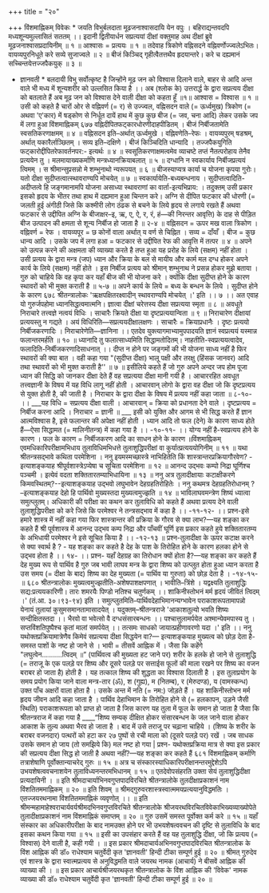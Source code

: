 +++
title = "२०"

+++
विंशमाह्निकम् 
विवेकः * 
जयति विभुर्बलदाता मूढजनाश्वासदायि येन वपुः । 
बहिराद्यन्तवदपि मध्यशून्यमुल्लासितं सततम् ।। इदानी द्वितीयार्धन सप्रत्ययां दीक्षां वक्तुमाह 
अथ दीक्षां ब्रुवे मूढजनाश्वासप्रदायिनीम् ॥ १ ॥ आश्वासः = प्रत्ययः ॥ १ ॥ तदेवाह 
त्रिकोणे वह्निसदने वह्निवर्णोज्ज्वलेऽभितः। 
वायव्यपुरनिधूते करे सव्ये सुजाज्वले ॥ २ ॥ बीजं किञ्चिद् गृहीत्वैतत्तथैव हृदयान्तरे। करे च दह्यमानं सच्चिन्तयेत्तज्जपैकयुक् ॥ ३ ॥ 
* ज्ञानवती * बलदायी विभु सर्वोत्कृष्ट है जिन्होंने मूढ जन को विश्वास दिलाने वाले, बाहर से आदि अन्त वाले भी मध्य में शून्यशरीर को उल्लसित किया है ।। 
अब (श्लोक के) उत्तरार्द्ध के द्वारा सप्रत्यय दीक्षा को बतलाते हैं अब मूढ जन को विश्वास देने वाली दीक्षा को कहता हूँ ॥१॥ आश्वास = विश्वास ॥ १ ॥ उसी को कहते है 
चारों ओर से वह्निवर्ण (= र) से उज्ज्वल, वह्निसदन वाले (= ऊर्ध्वमुख) त्रिकोण (= अथवा 'ए'कार) में षड्कोण से निर्धूत दायें हाथ में कुछ कुछ बीज (= जव, चना आदि) लेकर उसके जप में लगा हुआ 
विंशमाह्निकम् 
६७७ 
वह्निदीपितफट्कारधोरणीदाहपीडितम् । 
बीजं निर्बीजतामेति स्वसतिकरणाक्षमम् ॥ ४ ॥ वह्निसदन इति–अर्थात् ऊर्ध्वमुखे । वह्निवणेति–रेफः । वायव्यपुरम् षडश्रम्, अर्थात् यकारैर्लाञ्छितम् । सव्य इति–दक्षिणे । बीजं किञ्चिदिति धान्यादि । तज्जपैकयुगिति फट्कारोद्दीपितरेफावर्तनपर:- इत्यर्थः ॥ ४ ॥ 
स्वसूतिकरणाक्षमत्वमेव व्याचष्टे 
तप्तं नैतत्परोहाय तेनैव प्रत्ययेन तु । मलमायाख्यकर्माणि मन्त्रध्यानक्रियाबलात् ॥ ५ ॥ दग्धानि न स्वकार्याय निर्बीजप्रत्ययं त्विमम् । स श्रीमान्सुप्रसन्नो मे शम्भुनाथो न्यरूपयत् ॥ ६ ॥ बीजस्याप्यत्र कार्या च योजना कृपया गुरोः। 
यतो दीक्षा सुदीप्तत्वात्स्थावराण्यपि मोचयेत् ॥ ७ ॥ स्वकार्यायेति-बध्यबन्धनाय । सुदीप्तत्वादिति-अदीप्तत्वे हि जङ्गमानामपि योजना असाध्या स्थावराणां का वार्ता-इत्यभिप्राय: । तदुक्तम् उसी प्रकार इसको हृदय के भीतर तथा हाथ में दह्यमान हुआ चिन्तन करे। अग्नि से दीपित फटकार की धोरणी (= जलती हुई अंगीठी जिसे कि कश्मीरी लोग ठंढक से बचने के लिये हृदय से लगाये रखते हैं अथवा फटकार से उद्दीपित अग्नि के बीजाक्षर–इ, ऋ, ए, ऐ, र, रं, हं—की निरन्तर आवृत्ति) के दाह से पीड़ित बीज उत्पादन की क्षमता से 
शून्य निर्बीज हो जाता है ॥ २-४ ॥ 
वह्निसदन = ऊपर मख वाला त्रिकोण । वह्निवर्ण = रेफ । वायव्यपूर = छ कोनों वाला अर्थात् य वर्ण से चिह्नित । सव्य = दाँयाँ । बीज = कुछ धान्य आदि । उसके जप में लगा हआ = फटकार से उद्दीपित रेफ की आवृत्ति में तत्पर ॥ ४ ॥ 
अपने को उत्पन्न करने की अक्षमता की व्याख्या करते है 
तप्त हुआ यह प्ररोह के लिये (सक्षम) नहीं होता । उसी प्रत्यय के द्वारा मन्त्र (जप) ध्यान और क्रिया के बल से मायीय और कार्म मल दग्ध होकर अपने कार्य के लिये (सक्षम) नहीं होते । इस निर्बीज प्रत्यय को श्रीमान् शम्भुनाथ ने प्रसन्न होकर मुझे बताया । गुरु को चाहिये कि वह कृपा कर यहाँ बीज की भी योजना करे । क्योंकि दीक्षा सुदीप्त होने के कारण स्थावरों को भी मुक्त कराती है ॥ ५-७ ॥ 
अपने कार्य के लिये = बध्य के बन्धन के लिये । सुदीप्त होने के कारण 
६७८ 
श्रीतन्त्रालोकः 'ऋक्षपक्षितरक्ष्वादीन् स्थावराण्यपि मोचयेत् ।' इति ।। ७ ।। अत एवाह 
यो गुरुर्जपहोमा ध्यानसिद्धत्वमात्मनि। ज्ञात्वा दीक्षां चरेत्तस्य दीक्षा सप्रत्यया स्मृता ॥ ८ ॥ अवधूते निराचारे तत्त्वज्ञे नत्वयं विधिः । साचारैः क्रियते दीक्षा या दृष्टप्रत्ययान्विता ॥ ९ ॥ 
निराचारेण दीक्षायां प्रत्ययस्तु न गद्यते । अयं विधिरिति—सप्रत्ययदीक्षालक्षणः । साचारैः = क्रियाप्रधानैः । दृष्टः प्रत्ययो निर्बीजकरणादिः । निराचारेणेति—ज्ञानिना ।। 
एतदेव युक्त्यागमाभ्यामुपपादयति 
ज्ञानं स्वप्रत्ययं यस्मान्न फलान्तरमर्हति ॥ १० ॥ 
ध्यानादि तु फलात्साध्यमिति सिद्धामतोदितम्। नाहतीति-स्वप्रत्ययत्वादेव, फलादिति-निर्बीजकरणादिसाधनात् ।। 
दीप्त न होने पर जङ्गमों की भी योजना साध्य नहीं है फिर स्थावरों की क्या बात । वही कहा गया 
"(सुदीप्त दीक्षा) भालू पक्षी और तरक्षु (हिंसक जानवर) आदि तथा स्थावरों को भी मुक्त कराती है'' ॥ ७ ॥ 
इसीलिये कहते हैं 
जो गुरु अपने अन्दर जप होम पूजा ध्यान की सिद्धि को जानकर दीक्षा देते हैं वह सप्रत्यया दीक्षा मानी गयी है । आचाररहित अवधूत तत्त्वज्ञानी के विषय में यह विधि लागू नहीं होती । आचारवान् लोगो के द्वारा वह दीक्षा जो कि दृष्टप्रत्यय से युक्त होती है, की जाती है । निराचार के द्वारा दीक्षा के विषय में प्रत्यय नहीं कहा जाता ॥ ८-१०- ।। ___यह विधि = सप्रत्यय दीक्षा वाली । आचारवान् = क्रिया को प्रधानता देने 
वाले । दृष्टप्रत्यय = निर्बीज करना आदि । निराचार = ज्ञानी ॥ 
___ इसी को युक्ति और आगम से भी सिद्ध करते हैं 
ज्ञान आत्मविश्वास है, इसे फलान्तर की अपेक्षा नहीं होती । ध्यान आदि तो फल (देने) के कारण साध्य होते हैं—ऐसा सिद्धामत (= मालिनीतन्त्र) में कहा गया है ।। -१०-११- ।। 
योग्य नहीं है-स्वप्रत्यय होने के कारण । फल के कारण = निर्बीजकरण आदि का साधन होने के कारण ॥विंशमाह्निकम् एवमधिकारिपरीक्षामभिधाय तुलाविधिमभिधत्ते 
तुलाशुद्धिपरीक्षां वा कुर्यात्प्रत्यययोगिनीम् ॥ ११ ॥ 
यथा श्रीतन्त्रसद्भावे कथिता परमेशिना । ननु इयमस्मच्छास्त्रे नाभिहितेति किं शास्त्रान्तरप्रक्रियागौरवेण? - इत्याशङ्कयाह 
श्रीपूर्वशास्त्रेऽप्येषा च सूचिता परमेशिना ॥ १२ ॥ आनन्द उद्भवः कम्पो निद्रा घूर्णिश्च पञ्चमी । 
इत्येवं वदता शक्तितारतम्याभिधायिना ॥ १३ ॥ ननु अत्र तुलादीक्षायाः कटाक्षीकरणे किमवस्थितम्?--इत्याशङ्कयाह 
उद्भवो लघुभावेन देहग्रहतिरोहितेः । ननु कथमत्र देहग्रहतिरोधानम् ? –इत्याशङ्कयाह 
देहो हि पार्थिवो मुख्यस्तदा मुख्यत्वमुज्झति ॥ १४ ॥ भाविलाघवमन्त्रेण शिष्यं ध्यात्वा समुत्प्लुतम्। 
अधिकारी की परीक्षा का कथन कर तुलाविधि को कहते हैं 
अथवा प्रत्यय देने वाली तुलाशुद्धिपरीक्षा को करे जिसे कि परमेश्वर ने तन्त्रसद्भाव में कहा है ।। -११-१२- ।। 
प्रश्न-इसे हमारे शास्त्र में नहीं कहा गया फिर शास्त्रान्तर की प्रक्रिया के गौरव से क्या लाभ?—यह शङ्का कर कहते हैं 
श्री पूर्वशास्त्र में आनन्द उद्भव कम्प निद्रा और पाँचवीं घूर्णि इस प्रकार कहते हुये शक्तितारतम्य के अभिधायी परमेश्वर ने इसे सूचित किया है ।। -१२-१३ ॥ 
प्रश्न-तुलादीक्षा के ऊपर कटाक्ष करने से क्या स्वार्थ है ? - यह शङ्का कर कहते है 
देह के पाश के तिरोहित होने के कारण हलका होने से उद्भव होता है ।। १४- ।। 
प्रश्न- यहाँ देहग्रह का तिरोधान क्यों होता है?—यह शङ्का कर कहते हैं 
देह मुख्य रूप से पार्थिव है गुरु जब भावी लाघव मन्त्र के द्वारा शिष्य को उत्प्लुत होता हुआ ध्यान करता है उस समय (= दीक्षा के बाद) शिष्य का देह मुख्यता (= पार्थिव या गुरुता) को छोड़ देता है । -१४-१५- ॥ 
६८० 
श्रीतन्त्रालोकः 
मुख्यत्वमुज्झतीति-अशेषपाशक्षपणात् । भावीति–त्रिंशे । यद्वक्ष्यति 
तुलाशुद्धिः सद्य:प्रत्ययकारिणी। तारः शमरयैः पिण्डो नतिश्च चतुर्णकम् ।। शाकिनीस्तोभनं मर्म हृदयं जीवितं त्विदम् ।' 
(तं.आ. ३०।९३-९४) इति । समुत्प्लुतमिति–पार्थिवदेहाभिमानन्यग्भावेन पराकाशरूपतामापन्नो येनायं तुलायां कुसुमसमानतामासादयेत् । यदुक्तम्–श्रीतन्त्रराजे 
'आकाशतुल्यो भवति शिष्यः सन्दीक्षितस्तदा ।। भैरवो वा भवेत्सो वै दग्धसंसारबन्धनः ।। पश्चात्तुलामर्पयेत अश्मान्येवमपास्य तु । सप्तविंशतिपुष्पैश्च कृतां मालां समर्पयेत् ।। 
तत्समः साधको जायात्प्रहीणावरणो यदा ।' इति ।। ननु यथोक्तप्रक्रियामात्रेणैव किमेवं सप्रत्यया दीक्षा सिद्धयेन वा?— इत्याशङ्कयाह 
मुख्यत्व को छोड़ देता है-समस्त पाशों के नष्ट हो जाने से । भावी = तीसवें आह्निक में । जैसा कि कहेंगे 
"लघुत्वेन..........त्विदम् ॥” (पार्थिवत्व की मुख्यता हट जाने पर) शरीर के हलके हो जाने से तुलाशुद्धि (= तराजू के एक पलड़े पर शिष्य और दूसरे पलड़े पर सत्ताईस फूलों की माला रखने पर शिष्य का वजन बराबर हो जाता है) होती है । यह तत्काल शिष्य की शुद्धता का विश्वास दिलाती है । इस तुलाप्रयोग के समय प्रयोग किया जाने वाला मन्त्र-तार (ॐ), श (गुह्य), म (नितम्ब), र (मेरुदण्ड), य (वामस्कन्ध) उक्त पाँच अक्षरों वाला होता है । उसके अन्त में नति (= नम:) जोड़ते हैं । यह शाकिनीस्तोभन मर्म हृदय जीवन आदि कहा जाता है । 
पार्थिव देहाभिमान के तिरोहित होने से (= हलकापन, उड़ने जैसी स्थिति) पराकाशरूपता को प्राप्त हो जाता है जिस कारण यह तुला में फूल के समान हो जाता है जैसा कि श्रीतन्त्रराज में कहा गया है ____“शिष्य सम्यक् दीक्षित होकर संसारबन्धन के जल जाने वाला होकर आकाश के तुल्य अथवा भैरव हो जाता है । बाद में उसे तराजू पर चढ़ाना चाहिये । (शिष्य के शरीर के बराबर वजनदार) पत्थरों को हटा कर २७ पुष्पों से रची माला को (दूसरे पलड़े पर) रखें । जब साधक उसके समान हो जाय (तो समझिये कि) मल नष्ट हो गया | 
प्रश्न- यथोक्तप्रक्रिया मात्र से क्या इस प्रकार की सप्रत्यय दीक्षा सिद्ध हो जाती है अथवा नहीं?—यह शङ्का कर कहते हैं 
६८१ 
विंशमाह्निकम् कर्माणि तत्राशेषाणि पूर्वोक्तान्याचरेद् गुरुः ॥ १५ ॥ अत्र च संस्कारस्याधिकारिपरीक्षानन्तरमुद्देशेऽपि उभयशेषत्ववचनाशयेन तुलाविध्यनन्तरमभिधानम् ॥ १५ ॥ 
एतदेवोपसंहरति 
उक्ता सेयं तुलाशुद्धिदीक्षा प्रत्यदायिनी । ॥ इति श्रीमदाचार्याभिनवगुप्तपादविरचिते श्रीतन्त्रालोके 
तुलदीक्षाप्रकाशनं नाम विंशतितममाह्निकम् ॥ २० ॥ इति शिवम् ॥ 
श्रीमद्गुरुवरशास्त्रस्वात्ममयप्रत्ययानुविद्धमतिः । 
एतज्जयरथनामा विंशतितममाह्निकं व्यवृणोत् ।। ॥ इति श्रीमन्महामाहेश्वराचार्यवर्यश्रीमदभिनवगुप्तविरचिते श्रीतन्त्रालोके श्रीजयरथविरचितविवेकाभिख्यव्याख्योपेते तुलादीक्षाप्रकाशनं 
नाम विंशमाह्निकं समाप्तम् ॥ २० ॥ 
गुरु उसमें समस्त पूर्वोक्त कर्म करे ॥ १५ ॥ 
यहाँ संस्कार का अधिकारीपरीक्षा के बाद नामउक्त होने पर भी उभयशेषत्ववचन की दृष्टि से तुलाविधि के बाद इसका कथन किया गया ॥ १५ ॥ 
इसी का उपसंहार करते हैं 
वह यह तुलाशुद्धि दीक्षा, जो कि प्रत्यय (= विश्वास) देने वाली है, कही गयी । 
॥ इस प्रकार श्रीमदाचार्यअभिनवगुप्तपादविरचित श्रीतन्त्रालोक 
के विंश आह्निक की डॉ० राधेश्याम चतुर्वेदी कृत 
'ज्ञानवती' हिन्दी टीका सम्पूर्ण हुई ॥ २० ॥ श्रीमत् गुरुदेव एवं शास्त्र के द्वारा स्वात्मप्रत्यय से अनुविद्धमति वाले जयरथ नामक (आचार्य) ने बीसवें आह्निक की व्याख्या की । 
॥ इस प्रकार आचार्यश्रीजयरथकृत श्रीतन्त्रालोक के विंश आह्निक की 'विवेक' नामक व्याख्या की डॉ० राधेश्याम चतुर्वेदी कृत 
'ज्ञानवती' हिन्दी टीका सम्पूर्ण हुई ॥ २० ॥ 